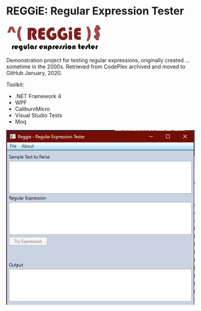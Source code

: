 # REGGiE: Regular Expression Tester

![Reggie logo](Reggie.UI/Images/Reggie.png)

Demonstration project for testing regular expressions, originally created ... sometime in the 2000s. Retrieved from CodePlex archived and moved to GitHub January, 2020.

Toolkit:

* .NET Framework 4
* WPF
* CaliburnMicro
* Visual Studio Tests
* Moq

![Reggie screenshot](reggie_window.png)